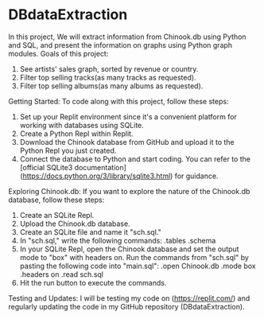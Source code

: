 # DBdataExtraction
In this project, We will extract information from Chinook.db using Python and SQL, and present the information on graphs using Python graph modules. 
Goals of this project:
1) See artists' sales graph, sorted by revenue or country.
2) Filter top selling tracks(as many tracks as requested).
3) Filter top selling albums(as many albums as requested).

Getting Started:
To code along with this project, follow these steps:
1. Set up your Replit environment since it's a convenient platform for working with databases using SQLite.
2. Create a Python Repl within Replit.
3. Download the Chinook database from GitHub and upload it to the Python Repl you just created.
4. Connect the database to Python and start coding. You can refer to the [official SQLite3 documentation] (https://docs.python.org/3/library/sqlite3.html) for guidance.

Exploring Chinook.db:
If you want to explore the nature of the Chinook.db database, follow these steps:
1. Create an SQLite Repl.
2. Upload the Chinook.db database.
3. Create an SQLite file and name it "sch.sql."
4. In "sch.sql," write the following commands:
   .tables
   .schema
5. In your SQLite Repl, open the Chinook database and set the output mode to "box" with headers on. Run the commands from "sch.sql" by pasting the following code into "main.sql":
   .open Chinook.db
   .mode box
   .headers on
   .read sch.sql
6. Hit the run button to execute the commands.

Testing and Updates:
I will be testing my code on (https://replit.com/) and regularly updating the code in my GitHub repository (DBdataExtraction). 
